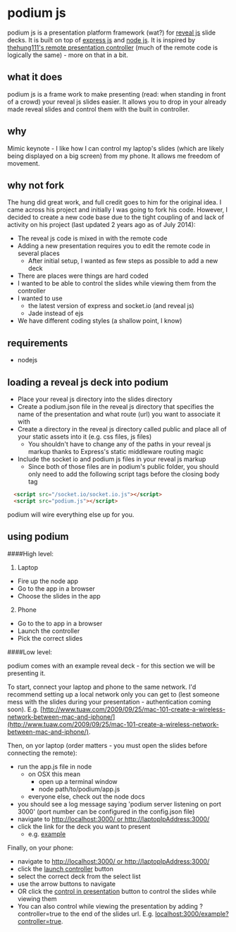 podium js
========
podium js is a presentation platform framework (wat?) for [reveal js](http://revealjs.com/) slide decks. It is built on top of [express js](http://expressjs.com/) and [node js](http://nodejs.org/). It is inspired by [thehung111's remote presentation controller](https://github.com/thehung111/remote-presentation-controller) (much of the remote code is logically the same) - more on that in a bit.

what it does
--------------
podium js is a frame work to make presenting (read: when standing in front of a crowd) your reveal js slides easier. It allows you to drop in your already made reveal slides and control them with the built in controller. 

why
----
Mimic keynote - I like how I can control my laptop's slides (which are likely being displayed on a big screen) from my phone. It allows me freedom of movement.

why not fork
--------------
The hung did great work, and full credit goes to him for the original idea. I came across his project and initially I was going to fork his code. However, I decided to create a new code base due to the tight coupling of and lack of activity on his project (last updated 2 years ago as of July 2014):

- The reveal js code is mixed in with the remote code
- Adding a new presentation requires you to edit the remote code in several places
  - After initial setup, I wanted as few steps as possible to add a new deck
- There are places were things are hard coded
- I wanted to be able to control the slides while viewing them from the controller
- I wanted to use
  - the latest version of express and socket.io (and reveal js)
  - Jade instead of ejs
- We have different coding styles (a shallow point, I know) 

requirements
-----------------
- nodejs

loading a reveal js deck into podium
------------------------------------
- Place your reveal js directory into the slides directory
- Create a podium.json file in the reveal js directory that specifies the name of the presentation and what route (url) you want to associate it with
- Create a directory in the reveal js directory called public and place all of your static assets into it (e.g. css files, js files)
  - You shouldn't have to change any of the paths in your reveal js markup thanks to Express's static middleware routing magic
- Include the socket io and podium js files in your reveal js markup
  - Since both of those files are in podium's public folder, you should only need to add the following script tags before the closing body tag

```html
  <script src="/socket.io/socket.io.js"></script>
  <script src="podium.js"></script>
```

podium will wire everything else up for you.

using podium
------------
####High level:

1. Laptop
  - Fire up the node app
  - Go to the app in a browser
  - Choose the slides in the app
2. Phone
  - Go to the to app in a browser
  - Launch the controller
  - Pick the correct slides

####Low level:

podium comes with an example reveal deck - for this section we will be presenting it.

To start, connect your laptop and phone to the same network. I'd recommend setting up a local network only you can get to (lest someone mess with the slides during your presentation - authentication coming soon). E.g. [http://www.tuaw.com/2009/09/25/mac-101-create-a-wireless-network-between-mac-and-iphone/](http://www.tuaw.com/2009/09/25/mac-101-create-a-wireless-network-between-mac-and-iphone/).

Then, on yor laptop (order matters - you must open the slides before connecting the remote):

- run the app.js file in node 
  - on OSX this mean
    - open up a terminal window
    - node path/to/podium/app.js
  - everyone else, check out the node docs
- you should see a log message saying 'podium server listening on port 3000' (port number can be configured in the config.json file)  
- navigate to [http://localhost:3000/ or http://laptopIpAddress:3000/](http://localhost:3000/)
- click the link for the deck you want to present
  - e.g. [example](http://localhost:3000/example)

Finally, on your phone:

- navigate to [http://localhost:3000/ or http://laptopIpAddress:3000/](http://localhost:3000/)
- click the [launch controller](http://localhost:3000/controller) button
- select the correct deck from the select list
- use the arrow buttons to navigate
- OR click the [control in presentation](http://localhost:3000/example?controller=true) button to control the slides while viewing them
- You can also control while viewing the presentation by adding ?controller=true to the end of the slides url. E.g. [localhost:3000/example?controller=true](http://localhost:3000/example?controller=true).